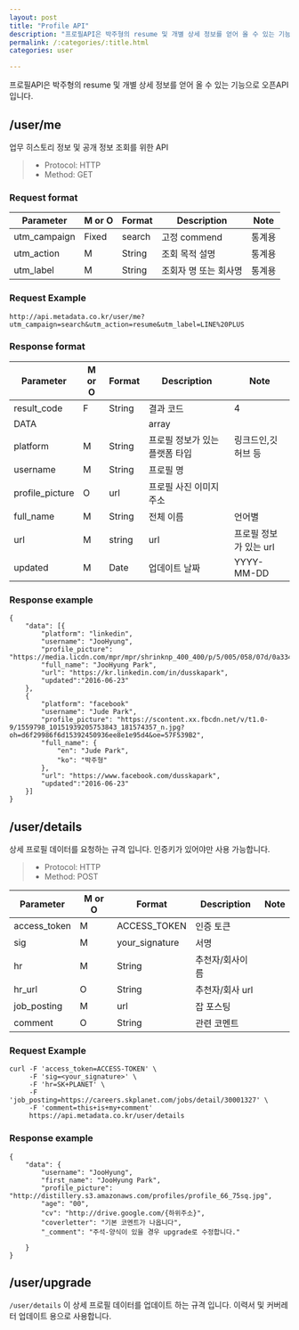 ```yaml
---
layout: post
title: "Profile API"
description: "프로필API은 박주형의 resume 및 개별 상세 정보를 얻어 올 수 있는 기능으로 오픈API 입니다."
permalink: /:categories/:title.html
categories: user

---
```



프로필API은 박주형의 resume 및 개별 상세 정보를 얻어 올 수 있는 기능으로 오픈API 입니다.

## /user/me
업무 히스토리 정보 및 공개 정보 조회를 위한 API

> * Protocol: HTTP
> * Method:	 GET

### Request format

|Parameter	|M or O|Format|Description|Note|
|-----|-----|-----|-----|-----|
|utm_campaign|Fixed|search|고정 commend|통계용|
|utm_action	|M|String|조회 목적 설명|통계용|
|utm_label|M|String|조회자 명 또는 회사명|통계용|


### Request Example
```{language-markup}
http://api.metadata.co.kr/user/me?
utm_campaign=search&utm_action=resume&utm_label=LINE%20PLUS
```
### Response format

|Parameter	|M or O|Format|Description|Note|
|-----|-----|-----|-----|-----|
|result_code|F|String|결과 코드|4|
|DATA|||array||
|platform|M|String|프로필 정보가 있는 플랫폼 타입|링크드인,깃허브 등|
|username|M|String|프로필 명||
|profile_picture|O|url|프로필 사진 이미지 주소||
|full_name|M|String|전체 이름|언어별|
|url|M|string|url|프로필 정보가 있는 url||
|updated|M|Date|업데이트 날짜|YYYY-MM-DD|

### Response example

```{language-json}
{
    "data": [{
	    "platform": "linkedin",
        "username": "JooHyung",
        "profile_picture": "https://media.licdn.com/mpr/mpr/shrinknp_400_400/p/5/005/058/07d/0a334f2.jpg",
        "full_name": "JooHyung Park",
        "url": "https://kr.linkedin.com/in/dusskapark",
        "updated":"2016-06-23"
    },
    {
	    "platform": "facebook"
        "username": "Jude Park",
        "profile_picture": "https://scontent.xx.fbcdn.net/v/t1.0-9/1559798_10151939205753843_181574357_n.jpg?oh=d6f29986f6d15392450936ee8e1e95d4&oe=57F539B2",
        "full_name": {
	        "en": "Jude Park",
	        "ko": "박주형"
	    },
        "url": "https://www.facebook.com/dusskapark",
        "updated":"2016-06-23"
    }]
}

```

## /user/details
상세 프로필 데이터를 요청하는 규격 입니다. 인증키가 있어야만 사용 가능합니다.

> * Protocol: HTTP
> * Method:	 POST

|Parameter	|M or O|Format|Description|Note|
|-----|-----|-----|-----|-----|
|access_token|M|ACCESS_TOKEN|인증 토큰||
|sig|M|your_signature|서명||
|hr|M|String|추천자/회사이름||
|hr_url|O|String|추천자/회사 url||
|job_posting|M|url|잡 포스팅||
|comment|O|String|관련 코멘트||


### Request Example
```{language-markup}
curl -F 'access_token=ACCESS-TOKEN' \
     -F 'sig=<your_signature>' \
     -F 'hr=SK+PLANET' \
     -F 'job_posting=https://careers.skplanet.com/jobs/detail/30001327' \
     -F 'comment=this+is+my+comment'
     https://api.metadata.co.kr/user/details
```

### Response example

```{language-json}
{
	"data": {
		"username": "JooHyung",
		"first_name": "JooHyung Park",
		"profile_picture": "http://distillery.s3.amazonaws.com/profiles/profile_66_75sq.jpg",
		"age": "00",
		"cv": "http://drive.google.com/{하위주소}",
		"coverletter": "기본 코멘트가 나옵니다",
		"_comment": "주석-양식이 있을 경우 upgrade로 수정합니다."

	}
}
```

## /user/upgrade
`/user/details` 이 상세 프로필 데이터를 업데이트 하는 규격 입니다. 이력서 및 커버레터 업데이트 용으로 사용합니다.
